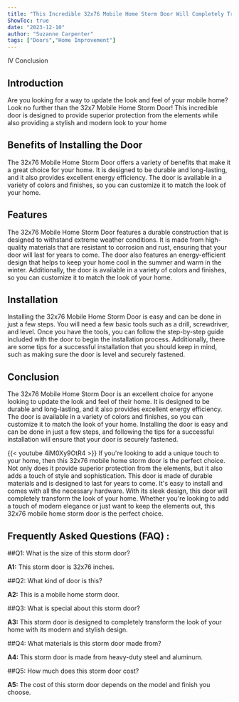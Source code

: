 ```yaml
---
title: "This Incredible 32x76 Mobile Home Storm Door Will Completely Transform Your Home!"
ShowToc: true 
date: "2023-12-10"
author: "Suzanne Carpenter" 
tags: ["Doors","Home Improvement"]
---
```

IV Conclusion

## Introduction
Are you looking for a way to update the look and feel of your mobile home? Look no further than the 32x7 Mobile Home Storm Door! This incredible door is designed to provide superior protection from the elements while also providing a stylish and modern look to your home 

## Benefits of Installing the Door
The 32x76 Mobile Home Storm Door offers a variety of benefits that make it a great choice for your home. It is designed to be durable and long-lasting, and it also provides excellent energy efficiency. The door is available in a variety of colors and finishes, so you can customize it to match the look of your home. 

## Features
The 32x76 Mobile Home Storm Door features a durable construction that is designed to withstand extreme weather conditions. It is made from high-quality materials that are resistant to corrosion and rust, ensuring that your door will last for years to come. The door also features an energy-efficient design that helps to keep your home cool in the summer and warm in the winter. Additionally, the door is available in a variety of colors and finishes, so you can customize it to match the look of your home. 

## Installation
Installing the 32x76 Mobile Home Storm Door is easy and can be done in just a few steps. You will need a few basic tools such as a drill, screwdriver, and level. Once you have the tools, you can follow the step-by-step guide included with the door to begin the installation process. Additionally, there are some tips for a successful installation that you should keep in mind, such as making sure the door is level and securely fastened. 

## Conclusion
The 32x76 Mobile Home Storm Door is an excellent choice for anyone looking to update the look and feel of their home. It is designed to be durable and long-lasting, and it also provides excellent energy efficiency. The door is available in a variety of colors and finishes, so you can customize it to match the look of your home. Installing the door is easy and can be done in just a few steps, and following the tips for a successful installation will ensure that your door is securely fastened.

{{< youtube 4iM0Xy9OtR4 >}} 
If you're looking to add a unique touch to your home, then this 32x76 mobile home storm door is the perfect choice. Not only does it provide superior protection from the elements, but it also adds a touch of style and sophistication. This door is made of durable materials and is designed to last for years to come. It's easy to install and comes with all the necessary hardware. With its sleek design, this door will completely transform the look of your home. Whether you're looking to add a touch of modern elegance or just want to keep the elements out, this 32x76 mobile home storm door is the perfect choice.

## Frequently Asked Questions (FAQ) :
##Q1: What is the size of this storm door?

**A1:** This storm door is 32x76 inches.

##Q2: What kind of door is this?

**A2:** This is a mobile home storm door.

##Q3: What is special about this storm door?

**A3:** This storm door is designed to completely transform the look of your home with its modern and stylish design.

##Q4: What materials is this storm door made from?

**A4:** This storm door is made from heavy-duty steel and aluminum.

##Q5: How much does this storm door cost?

**A5:** The cost of this storm door depends on the model and finish you choose.



